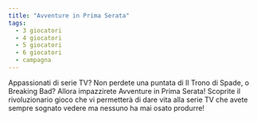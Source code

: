 ```yaml
---
title: "Avventure in Prima Serata"
tags:
  - 3 giocatori
  - 4 giocatori
  - 5 giocatori
  - 6 giocatori
  - campagna
---
```

Appassionati di serie TV? Non perdete una puntata di Il Trono di Spade, o Breaking Bad?
Allora impazzirete Avventure in Prima Serata! Scoprite il rivoluzionario gioco che vi permetterà di dare vita alla serie TV che avete sempre sognato vedere ma nessuno ha mai osato produrre!